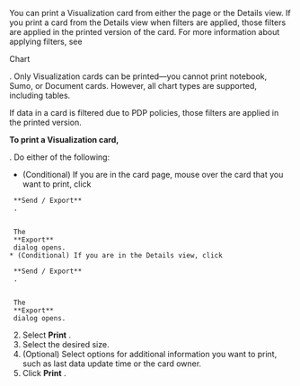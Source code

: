 

You can print a Visualization card from either the page or the Details view. If you print a card from the Details view when filters are applied, those filters are applied in the printed version of the card. For more information about applying filters, see

Chart

. Only Visualization cards can be printed—you cannot print notebook, Sumo, or Document cards. However, all chart types are supported, including tables.


 If data in a card is filtered due to PDP policies, those filters are applied in the printed version.


**To print a Visualization card,**

. Do either of the following:

* (Conditional) If you are in the card page, mouse over the card that you want to print, click

 >
	 **Send / Export**
	 .


	 The
	 **Export**
	 dialog opens.
	* (Conditional) If you are in the Details view, click

 >
	 **Send / Export**
	 .


	 The
	 **Export**
	 dialog opens.
2. Select
 **Print**
 .
3. Select the desired size.
4. (Optional) Select options for additional information you want to print, such as last data update time or the card owner.
5. Click
 **Print**
 .



